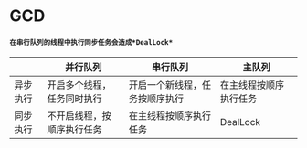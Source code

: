 # GCD

#### `在串行队列的线程中执行同步任务会造成*DealLock*`

| | 并行队列 | 串行队列 | 主队列 |
| ---- | ---- | ---- | ---- |
| 异步执行 | 开启多个线程，任务同时执行 | 开启一个新线程，任务按顺序执行 | 在主线程按顺序执行任务 |
| 同步执行 | 不开启线程，按顺序执行任务 | 在主线程按顺序执行任务 | DealLock |
